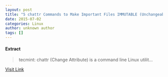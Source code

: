 ```yaml
---
layout: post
title: "5 chattr Commands to Make Important Files IMMUTABLE (Unchangeable) in Linux"
date: 2015-07-02
categories: Linux
author: unknown author
tags: []
---
```





#### Extract
>&nbsp;tecmint: chattr (Change Attribute) is a command line Linux utilit...



[Visit Link](http://www.linuxtoday.com/upload/5-chattr-commands-to-make-important-files-immutable-unchangeable-in-linux-141004025008.html)


